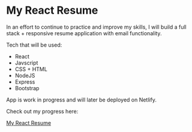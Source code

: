 # My React Resume

In an effort to continue to practice and improve my skills, I will build a full stack + responsive resume application with email functionality. 

Tech that will be used:

- React
- Javscript
- CSS + HTML
- NodeJS
- Express
- Bootstrap

App is work in progress and will later be deployed on Netlify.

Check out my progress here:

<a href="https://bit.ly/3Ft2cLG">My React Resume</a>

